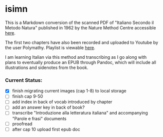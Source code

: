 # isimn

This is a Markdown conversion of the scanned PDF of "Italiano Secondo il Metodo Natura" published in 1962 by the Nature Method Centre accessible [here](https://csclub.uwaterloo.ca/~rfburger/language/L%27italiano%20secondo%20il%20metodo%20natura/L%27italiano%20secondo%20il%20metodo%20natura.pdf).

The first two chapters have also been recorded and uploaded to Youtube by the user Polymathy. Playlist is viewable [here](https://www.youtube.com/playlist?list=PLQQL5IeNgck0CP34Z558D2Djkk4poSGOa).

I am learning Italian via this method and transcribing as I go along with plans to eventually produce an EPUB through Pandoc, which will include all illustrations and sidenotes from the book.

### Current Status:

- [X] finish migrating current images (cap 1-8) to local storage
- [ ] finish cap 9-50
- [ ] add index in back of vocab introduced by chapter
- [ ] add an answer key in back of book?
- [ ] transcribe "Introduzione alla letteratura italiana" and accompanying "Parole e frasi" documents
- [ ] proofread
- [ ] after cap 10 upload first epub doc
